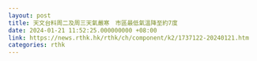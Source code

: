 ```yaml
---
layout: post
title: 天文台料周二及周三天氣嚴寒　市區最低氣溫降至約7度
date: 2024-01-21 11:52:25.000000000 +08:00
link: https://news.rthk.hk/rthk/ch/component/k2/1737122-20240121.htm
categories: rthk
---
```




